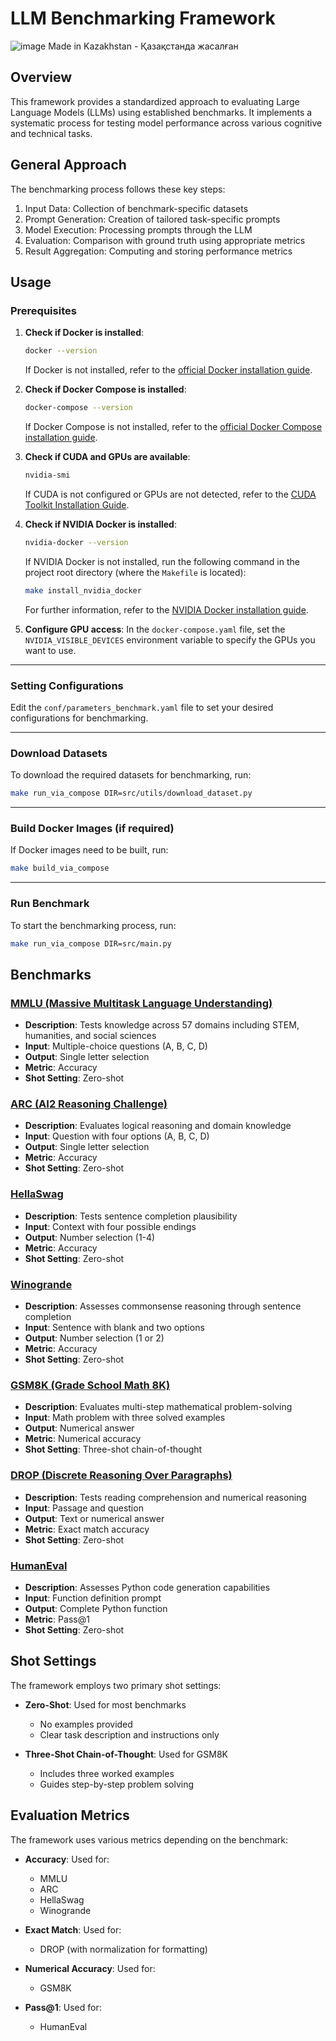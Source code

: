 # LLM Benchmarking Framework
![image](https://github.com/user-attachments/assets/a0420652-4e7c-483b-a902-ca10ac73b7c8)
Made in Kazakhstan - Қазақстанда жасалған
## Overview
This framework provides a standardized approach to evaluating Large Language Models (LLMs) using established benchmarks. It implements a systematic process for testing model performance across various cognitive and technical tasks.

## General Approach

The benchmarking process follows these key steps:

1. Input Data: Collection of benchmark-specific datasets
2. Prompt Generation: Creation of tailored task-specific prompts
3. Model Execution: Processing prompts through the LLM
4. Evaluation: Comparison with ground truth using appropriate metrics
5. Result Aggregation: Computing and storing performance metrics

## Usage

### Prerequisites

1. **Check if Docker is installed**:
   ```bash
   docker --version
   ```
   If Docker is not installed, refer to the [official Docker installation guide](https://docs.docker.com/get-docker/).

2. **Check if Docker Compose is installed**:
   ```bash
   docker-compose --version
   ```
   If Docker Compose is not installed, refer to the [official Docker Compose installation guide](https://docs.docker.com/compose/install/).

3. **Check if CUDA and GPUs are available**:
   ```bash
   nvidia-smi
   ```
   If CUDA is not configured or GPUs are not detected, refer to the [CUDA Toolkit Installation Guide](https://developer.nvidia.com/cuda-toolkit).

4. **Check if NVIDIA Docker is installed**:
   ```bash
   nvidia-docker --version
   ```
   If NVIDIA Docker is not installed, run the following command in the project root directory (where the `Makefile` is located):
   ```bash
   make install_nvidia_docker
   ```
   For further information, refer to the [NVIDIA Docker installation guide](https://docs.nvidia.com/datacenter/cloud-native/container-toolkit/install-guide.html).

5. **Configure GPU access**:
   In the `docker-compose.yaml` file, set the `NVIDIA_VISIBLE_DEVICES` environment variable to specify the GPUs you want to use.

---

### Setting Configurations

Edit the `conf/parameters_benchmark.yaml` file to set your desired configurations for benchmarking.

---

### Download Datasets

To download the required datasets for benchmarking, run:
```bash
make run_via_compose DIR=src/utils/download_dataset.py
```

---

### Build Docker Images (if required)

If Docker images need to be built, run:
```bash
make build_via_compose
```

---

### Run Benchmark

To start the benchmarking process, run:
```bash
make run_via_compose DIR=src/main.py
```

## Benchmarks

### [MMLU (Massive Multitask Language Understanding)](https://arxiv.org/abs/2009.03300)
- **Description**: Tests knowledge across 57 domains including STEM, humanities, and social sciences
- **Input**: Multiple-choice questions (A, B, C, D)
- **Output**: Single letter selection
- **Metric**: Accuracy
- **Shot Setting**: Zero-shot

### [ARC (AI2 Reasoning Challenge)](https://arxiv.org/abs/1803.05457)
- **Description**: Evaluates logical reasoning and domain knowledge
- **Input**: Question with four options (A, B, C, D)
- **Output**: Single letter selection
- **Metric**: Accuracy
- **Shot Setting**: Zero-shot

### [HellaSwag](https://arxiv.org/abs/1905.07830)
- **Description**: Tests sentence completion plausibility
- **Input**: Context with four possible endings
- **Output**: Number selection (1-4)
- **Metric**: Accuracy
- **Shot Setting**: Zero-shot

### [Winogrande](https://arxiv.org/abs/1907.10641)
- **Description**: Assesses commonsense reasoning through sentence completion
- **Input**: Sentence with blank and two options
- **Output**: Number selection (1 or 2)
- **Metric**: Accuracy
- **Shot Setting**: Zero-shot

### [GSM8K (Grade School Math 8K)](https://arxiv.org/abs/2110.14168)
- **Description**: Evaluates multi-step mathematical problem-solving
- **Input**: Math problem with three solved examples
- **Output**: Numerical answer
- **Metric**: Numerical accuracy
- **Shot Setting**: Three-shot chain-of-thought

### [DROP (Discrete Reasoning Over Paragraphs)](https://arxiv.org/abs/1903.00161)
- **Description**: Tests reading comprehension and numerical reasoning
- **Input**: Passage and question
- **Output**: Text or numerical answer
- **Metric**: Exact match accuracy
- **Shot Setting**: Zero-shot

### [HumanEval](https://arxiv.org/abs/2107.03374)
- **Description**: Assesses Python code generation capabilities
- **Input**: Function definition prompt
- **Output**: Complete Python function
- **Metric**: Pass@1
- **Shot Setting**: Zero-shot

## Shot Settings

The framework employs two primary shot settings:

- **Zero-Shot**: Used for most benchmarks
  - No examples provided
  - Clear task description and instructions only

- **Three-Shot Chain-of-Thought**: Used for GSM8K
  - Includes three worked examples
  - Guides step-by-step problem solving

## Evaluation Metrics

The framework uses various metrics depending on the benchmark:

- **Accuracy**: Used for:
  - MMLU
  - ARC
  - HellaSwag
  - Winogrande

- **Exact Match**: Used for:
  - DROP (with normalization for formatting)

- **Numerical Accuracy**: Used for:
  - GSM8K

- **Pass@1**: Used for:
  - HumanEval


